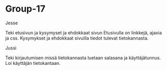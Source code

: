 # Group-17

Jesse

Teki etusivun ja kysymyset ja ehdokkaat sivun
Etusivulla on linkkejä, ajaxia ja css.
Kysymykset ja ehdokkaat sivuilla tiedot tulevat tietokannasta.


Jussi

Teki kirjautumisen missä tietokannasta luetaan salasana ja käyttäjätunnus.
Loi käyttäjän tietokantaan.
